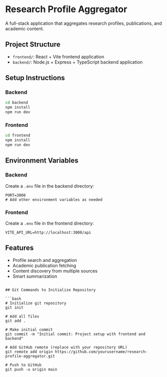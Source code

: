 # Research Profile Aggregator

A full-stack application that aggregates research profiles, publications, and academic content.

## Project Structure
- `frontend/`: React + Vite frontend application
- `backend/`: Node.js + Express + TypeScript backend application

## Setup Instructions

### Backend
```bash
cd backend
npm install
npm run dev
```

### Frontend
```bash
cd frontend
npm install
npm run dev
```

## Environment Variables

### Backend
Create a `.env` file in the backend directory:
```env
PORT=3000
# Add other environment variables as needed
```

### Frontend
Create a `.env` file in the frontend directory:
```env
VITE_API_URL=http://localhost:3000/api
```

## Features
- Profile search and aggregation
- Academic publication fetching
- Content discovery from multiple sources
- Smart summarization
```

## Git Commands to Initialize Repository

```bash
# Initialize git repository
git init

# Add all files
git add .

# Make initial commit
git commit -m "Initial commit: Project setup with frontend and backend"

# Add GitHub remote (replace with your repository URL)
git remote add origin https://github.com/yourusername/research-profile-aggregator.git

# Push to GitHub
git push -u origin main